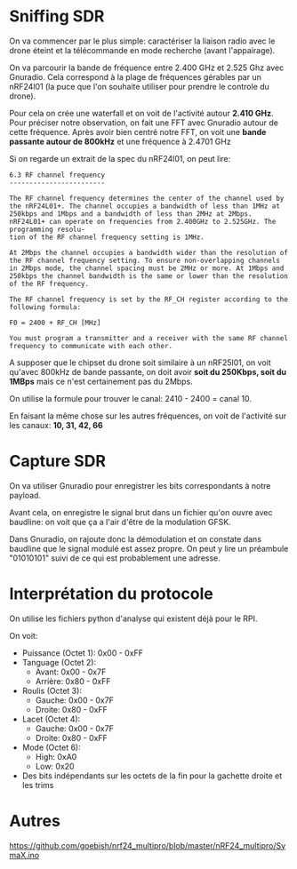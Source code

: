 # Sniffing SDR

On va commencer par le plus simple: caractériser la liaison radio avec le drone éteint et la télécommande en mode recherche (avant l'appairage).


On va parcourir la bande de fréquence entre 2.400 GHz et 2.525 Ghz avec Gnuradio. Cela correspond à la plage de fréquences gérables par un nRF24l01 (la puce que l'on souhaite utiliser pour prendre le controle du drone).




Pour cela on crée une waterfall et on voit de l'activité autour **2.410 GHz**. Pour préciser notre observation, on fait une FFT avec Gnuradio autour de cette fréquence. Après avoir bien centré notre FFT, on voit une **bande passante autour de 800kHz** et une fréquence à 2.4701 GHz

Si on regarde un extrait de la spec du nRF24l01, on peut lire:

```
6.3 RF channel frequency
------------------------

The RF channel frequency determines the center of the channel used by the nRF24L01+. The channel occupies a bandwidth of less than 1MHz at 250kbps and 1Mbps and a bandwidth of less than 2MHz at 2Mbps. nRF24L01+ can operate on frequencies from 2.400GHz to 2.525GHz. The programming resolu-
tion of the RF channel frequency setting is 1MHz.

At 2Mbps the channel occupies a bandwidth wider than the resolution of the RF channel frequency setting. To ensure non-overlapping channels in 2Mbps mode, the channel spacing must be 2MHz or more. At 1Mbps and 250kbps the channel bandwidth is the same or lower than the resolution of the RF frequency.

The RF channel frequency is set by the RF_CH register according to the following formula:

F0 = 2400 + RF_CH [MHz]

You must program a transmitter and a receiver with the same RF channel frequency to communicate with each other.
```

A supposer que le chipset du drone soit similaire à un nRF25l01, on voit qu'avec 800kHz de bande passante, on doit avoir **soit du 250Kbps, soit du 1MBps** mais ce n'est certainement pas du 2Mbps.

On utilise la formule pour trouver le canal: 2410 - 2400 = canal 10.

En faisant la même chose sur les autres fréquences, on voit de l'activité sur les canaux: **10, 31, 42, 66**

# Capture SDR

On va utiliser Gnuradio pour enregistrer les bits correspondants à notre payload.

Avant cela, on enregistre le signal brut dans un fichier qu'on ouvre avec baudline: on voit que ça a l'air d'être de la modulation GFSK.

Dans Gnuradio, on rajoute donc la démodulation et on constate dans baudline que le signal modulé est assez propre. On peut y lire un préambule "01010101" suivi de ce qui est probablement une adresse.

# Interprétation du protocole

On utilise les fichiers python d'analyse qui existent déjà pour le RPI.

On voit:
- Puissance (Octet 1): 0x00 - 0xFF
- Tanguage (Octet 2):
  - Avant: 0x00 - 0x7F
  - Arrière: 0x80 - 0xFF
- Roulis (Octet 3):
  - Gauche: 0x00 - 0x7F
  - Droite: 0x80 - 0xFF
- Lacet (Octet 4):
  - Gauche: 0x00 - 0x7F
  - Droite: 0x80 - 0xFF
- Mode (Octet 6):
  - High: 0xA0
  - Low: 0x20
- Des bits indépendants sur les octets de la fin pour la gachette droite et les trims

# Autres

https://github.com/goebish/nrf24_multipro/blob/master/nRF24_multipro/SymaX.ino